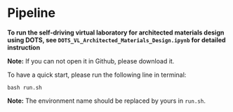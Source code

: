 # Pipeline

**To run the self-driving virtual laboratory for architected materials design using DOTS, see `DOTS_VL_Architected_Materials_Design.ipynb` for detailed instruction**

**Note:** If you can not open it in Github, please download it.


To have a quick start, please run the following line in terminal:

```shell
bash run.sh
```
**Note:** The environment name should be replaced by yours in `run.sh`.
